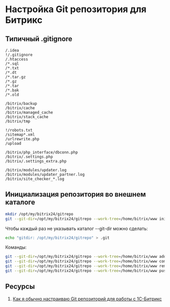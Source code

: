 # Настройка Git репозитория для Битрикс

## Типичный .gitignore

```
/.idea
!/.gitignore
/.htaccess
/*.sql
/*.txt
/*.dt
/*.tar.gz
/*.gz
/*.tar
/*.bak
/*.old

/bitrix/backup
/bitrix/cache
/bitrix/managed_cache
/bitrix/stack_cache
/bitrix/tmp

!/robots.txt
/sitemap*.xml
/urlrewrite.php
/upload

/bitrix/php_interface/dbconn.php
/bitrix/.settings.php
/bitrix/.settings_extra.php

/bitrix/modules/updater.log
/bitrix/modules/updater_partner.log
/bitrix/site_checker_*.log
```

## Инициализация репозитория во внешнем каталоге

```bash
mkdir /opt/my/bitrix24/gitrepo
git --git-dir=/opt/my/bitrix24/gitrepo --work-tree=/home/bitrix/www init
```

Чтобы каждый раз не указывать каталог --git-dir можно сделать:
```bash
echo "gitdir: /opt/my/bitrix24/gitrepo" > .git
```

Команды:
```bash
git --git-dir=/opt/my/bitrix24/gitrepo --work-tree=/home/bitrix/www add .
git --git-dir=/opt/my/bitrix24/gitrepo --work-tree=/home/bitrix/www commit
git --git-dir=/opt/my/bitrix24/gitrepo --work-tree=/home/bitrix/www remote add origin https://gitlab.example.com/web/bitrix24.git
git --git-dir=/opt/my/bitrix24/gitrepo --work-tree=/home/bitrix/www push -u origin --all
```

## Ресурсы

1. [Как я обычно настраиваю Git репозиторий для работы с 1С-Битрикс](https://dev.1c-bitrix.ru/community/webdev/user/30123/blog/11058/)
